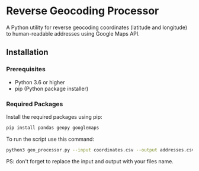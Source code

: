 # Reverse Geocoding Processor

A Python utility for reverse geocoding coordinates (latitude and longitude) to human-readable addresses using Google Maps API.

## Installation

### Prerequisites

- Python 3.6 or higher
- pip (Python package installer)

### Required Packages

Install the required packages using pip:

```bash
pip install pandas geopy googlemaps

```

To run the script use this command:

```bash
python3 geo_processor.py --input coordinates.csv --output addresses.csv --api-key [GMAPS API KEY]
```

PS: don't forget to replace the input and output with your files name.